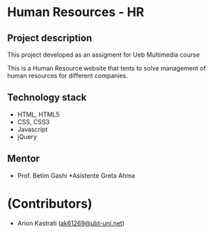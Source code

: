 # Human Resources - HR

## Project description

This project developed as an assigment for Ueb Multimedia course

This is a Human Resource website that tents to solve management of human resources for different companies.

## Technology stack

* HTML, HTML5
* CSS, CSS3
* Javascript
* jQuery

## Mentor

* Prof. Betim Gashi *Asistente Greta Ahma

# (Contributors)

* Arion Kastrati (ak61269@ubt-uni.net)
